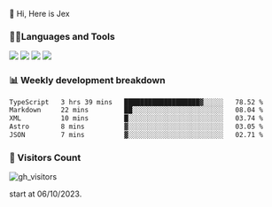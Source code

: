  👋 Hi, Here is Jex

 

### 🧑‍💻Languages and Tools

<code><a href="https://react.dev"><img src="https://api.iconify.design/logos:react.svg" /></a></code>
<code><a href="https://github.com/vuejs/core"><img src="https://api.iconify.design/logos:vue.svg" /></a></code> 
<code><a href="https://github.com/microsoft/TypeScript"><img src="https://api.iconify.design/logos:typescript-icon.svg" /></a></code>
<code><a href="https://threejs.org/"><img src="https://api.iconify.design/logos:threejs.svg" /></a></code>

### 📊 Weekly development breakdown

<!--START_SECTION:waka-->

```txt
TypeScript   3 hrs 39 mins   ███████████████████▓░░░░░   78.52 %
Markdown     22 mins         ██░░░░░░░░░░░░░░░░░░░░░░░   08.04 %
XML          10 mins         █░░░░░░░░░░░░░░░░░░░░░░░░   03.74 %
Astro        8 mins          ▓░░░░░░░░░░░░░░░░░░░░░░░░   03.05 %
JSON         7 mins          ▓░░░░░░░░░░░░░░░░░░░░░░░░   02.71 %
```

<!--END_SECTION:waka-->


### 👀 Visitors Count

![gh_visitors](https://profile-counter.glitch.me/jexlau/count.svg)

start at 06/10/2023.
